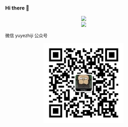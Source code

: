 ### Hi there 👋

<!--
**yuyezhiji/yuyezhiji** is a ✨ _special_ ✨ repository because its `README.md` (this file) appears on your GitHub profile.

Here are some ideas to get you started:

- 🔭 I’m currently working on ...
- 🌱 I’m currently learning ...
- 👯 I’m looking to collaborate on ...
- 🤔 I’m looking for help with ...
- 💬 Ask me about ...
- 📫 How to reach me: ...
- 😄 Pronouns: ...
- ⚡ Fun fact: ...
-->

<div align="center"> <img src="https://github-readme-stats.vercel.app/api?username=yuyezhiji&show_icons=true&theme=tokyonight" /> </div>


<div align="center"> <img src="https://readme-typing-svg.herokuapp.com/?lines=每一天都是独一无二&center=true&font=Roboto&size=27" /></div>


微信 yuyezhiji
公众号

<div align="center"> <img src="https://github.com/yuyezhiji/yuyezhiji/blob/main/yuyezhiji.jpg" /></div>
